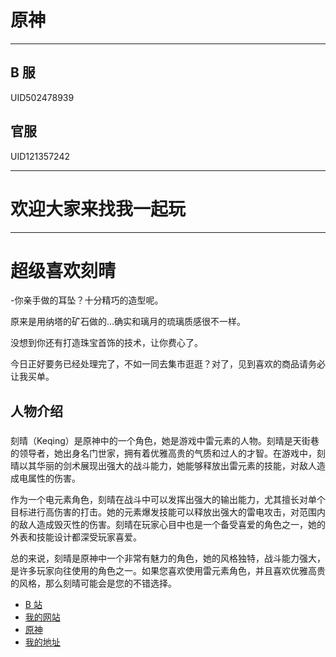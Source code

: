 # 原神

---

## B 服

UID502478939

## 官服

UID121357242

---

# 欢迎大家来找我一起玩

---

# 超级喜欢刻晴

-你亲手做的耳坠？十分精巧的造型呢。

原来是用纳塔的矿石做的…确实和璃月的琉璃质感很不一样。

没想到你还有打造珠宝首饰的技术，让你费心了。

今日正好要务已经处理完了，不如一同去集市逛逛？对了，见到喜欢的商品请务必让我买单。

## 人物介绍

###

刻晴（Keqing）是原神中的一个角色，她是游戏中雷元素的人物。刻晴是天街巷的领导者，她出身名门世家，拥有着优雅高贵的气质和过人的才智。在游戏中，刻晴以其华丽的剑术展现出强大的战斗能力，她能够释放出雷元素的技能，对敌人造成电属性的伤害。

作为一个电元素角色，刻晴在战斗中可以发挥出强大的输出能力，尤其擅长对单个目标进行高伤害的打击。她的元素爆发技能可以释放出强大的雷电攻击，对范围内的敌人造成毁灭性的伤害。刻晴在玩家心目中也是一个备受喜爱的角色之一，她的外表和技能设计都深受玩家喜爱。

总的来说，刻晴是原神中一个非常有魅力的角色，她的风格独特，战斗能力强大，是许多玩家向往使用的角色之一。如果您喜欢使用雷元素角色，并且喜欢优雅高贵的风格，那么刻晴可能会是您的不错选择。

- [B 站](https://space.bilibili.com/415854359?spm_id_from=333.1007.0.0)
- [我的网站](https://jiuzeyuli.github.io/-/)
- [原神](https://ys.mihoyo.com/cloud/#/)
- [我的地址](https://github.com/jiuzeyuli/-.git)

[def]: https://github.com/jiuzeyuli/-/blob/main/ScreenShot/keqing.jpg
[def2]: https://github.com/jiuzeyuli/-/blob/main/ScreenShot/keqing.jpg
